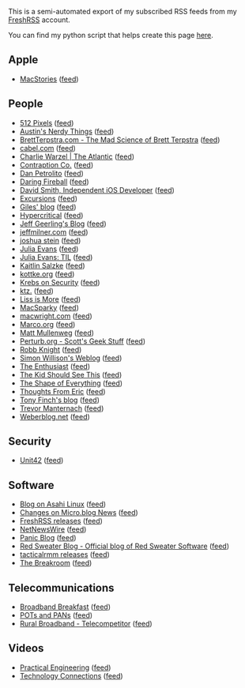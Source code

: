 <!--
.. title: Blogroll
.. slug: blogroll
.. date: 2023-11-19 08:42:50 UTC-07:00
.. tags: 
.. category: 
.. link: 
.. description: 
.. type: text
-->

This is a semi-automated export of my subscribed RSS feeds from my [FreshRSS](https://www.freshrss.org/) account.

You can find my python script that helps create this page [here](https://github.com/tmanternach/tmanternach.github.io/blob/src/blogroll-convert.py).

## Apple

- [MacStories](https://www.macstories.net/) ([feed](https://www.macstories.net/feed/))


## People

- [512 Pixels](http://512pixels.net/) ([feed](https://feedpress.me/512pixels))
- [Austin's Nerdy Things](https://austinsnerdythings.com/) ([feed](https://austinsnerdythings.com/feed/))
- [BrettTerpstra.com - The Mad Science of Brett Terpstra](https://brettterpstra.com/) ([feed](https://brett.trpstra.net/brettterpstra))
- [cabel.com](https://cabel.com/) ([feed](https://cabel.com/feed/))
- [Charlie Warzel | The Atlantic](https://www.theatlantic.com/author/charlie-warzel/) ([feed](https://www.theatlantic.com/feed/author/charlie-warzel/))
- [Contraption Co.](https://www.contraption.co/) ([feed](https://www.contraption.co/rss/))
- [Dan Petrolito](https://blog.danpetrolito.xyz/) ([feed](https://blog.danpetrolito.xyz/rss/))
- [Daring Fireball](https://daringfireball.net/) ([feed](https://daringfireball.net/feeds/main))
- [David Smith, Independent iOS Developer](http://david-smith.org/) ([feed](https://www.david-smith.org/atom.xml))
- [Excursions](https://www.amitgawande.com/) ([feed](https://www.amitgawande.com/feed.xml))
- [Giles' blog](https://www.gilesthomas.com/) ([feed](https://www.gilesthomas.com/feed/rss.xml))
- [Hypercritical](http://hypercritical.co/) ([feed](https://hypercritical.co/feeds/main))
- [Jeff Geerling's Blog](http://www.jeffgeerling.com/) ([feed](https://www.jeffgeerling.com/blog.xml))
- [jeffmilner.com](https://jeffmilner.com/) ([feed](https://jeffmilner.com/index.php/feed/))
- [joshua stein](https://jcs.org/) ([feed](https://jcs.org/rss))
- [Julia Evans](http://jvns.ca/) ([feed](https://jvns.ca/atom.xml))
- [Julia Evans: TIL](http://jvns.ca/til) ([feed](https://jvns.ca/til/atom.xml))
- [Kaitlin Salzke](https://kaitlinsalzke.com/) ([feed](https://kaitlinsalzke.com/feed/))
- [kottke.org](http://kottke.org/) ([feed](http://feeds.kottke.org/main))
- [Krebs on Security](https://krebsonsecurity.com/) ([feed](https://krebsonsecurity.com/feed/))
- [ktz.](https://blog.ktz.me/) ([feed](https://blog.ktz.me/rss/))
- [Liss is More](https://www.caseyliss.com/) ([feed](https://www.caseyliss.com/rss))
- [MacSparky](https://www.macsparky.com/blog/category/not-labs/) ([feed](https://www.macsparky.com/blog/category/not-labs/feed/))
- [macwright.com](https://macwright.com/) ([feed](https://macwright.com/rss.xml))
- [Marco.org](https://marco.org/) ([feed](https://marco.org/rss))
- [Matt Mullenweg](https://ma.tt/) ([feed](https://ma.tt/feed/))
- [Perturb.org - Scott's Geek Stuff](http://www.perturb.org/) ([feed](https://www.perturb.org/rss.php))
- [Robb Knight](https://rknight.me/) ([feed](https://rknight.me/subscribe/posts/atom.xml))
- [Simon Willison's Weblog](http://simonwillison.net/) ([feed](https://simonwillison.net/atom/everything/))
- [The Enthusiast](https://www.theenthusiast.net/) ([feed](https://www.theenthusiast.net/rss/))
- [The Kid Should See This](https://thekidshouldseethis.com/) ([feed](https://thekidshouldseethis.com/feed))
- [The Shape of Everything](https://shapeof.com/) ([feed](https://shapeof.com/rss.xml))
- [Thoughts From Eric](https://meyerweb.com/eric/thoughts) ([feed](https://meyerweb.com/eric/thoughts/feed/?scope=full))
- [Tony Finch's blog](https://dotat.at/@/blog.html) ([feed](https://dotat.at/@/blog.atom))
- [Trevor Manternach](https://www.trevormanternach.com/) ([feed](https://trevormanternach.com/feed.xml))
- [Weberblog.net](https://weberblog.net/) ([feed](https://weberblog.net/feed/))


## Security

- [Unit42](https://unit42.paloaltonetworks.com/) ([feed](https://feeds.feedburner.com/Unit42))


## Software

- [Blog on Asahi Linux](https://asahilinux.org/blog/) ([feed](https://asahilinux.org/blog/index.xml))
- [Changes on Micro.blog News](https://news.micro.blog/categories/changes/) ([feed](https://news.micro.blog/categories/changes/feed.xml))
- [FreshRSS releases](https://github.com/FreshRSS/FreshRSS/) ([feed](https://github.com/FreshRSS/FreshRSS/releases.atom))
- [NetNewsWire](https://nnw.ranchero.com/) ([feed](https://netnewswire.blog/feed.xml))
- [Panic Blog](https://panic.com/blog) ([feed](https://panic.com/blog/feed/))
- [Red Sweater Blog - Official blog of Red Sweater Software](https://redsweater.com/blog) ([feed](https://redsweater.com/blog/feed))
- [tacticalrmm releases](https://github.com/amidaware/tacticalrmm/releases) ([feed](https://github.com/amidaware/tacticalrmm/releases.atom))
- [The Breakroom](https://blog.iconfactory.com/) ([feed](https://blog.iconfactory.com/feed/))


## Telecommunications

- [Broadband Breakfast](https://broadbandbreakfast.com/) ([feed](https://broadbandbreakfast.com/rss/))
- [POTs and PANs](https://potsandpansbyccg.com/) ([feed](https://potsandpansbyccg.com/feed/))
- [Rural Broadband - Telecompetitor](https://www.telecompetitor.com/tag/rural-broadband/) ([feed](https://www.telecompetitor.com/tag/rural-broadband/feed/))


## Videos

- [Practical Engineering](https://www.youtube.com/channel/UCMOqf8ab-42UUQIdVoKwjlQ) ([feed](https://www.youtube.com/feeds/videos.xml?channel_id=UCMOqf8ab-42UUQIdVoKwjlQ))
- [Technology Connections](https://www.youtube.com/channel/UCy0tKL1T7wFoYcxCe0xjN6Q) ([feed](https://www.youtube.com/feeds/videos.xml?channel_id=UCy0tKL1T7wFoYcxCe0xjN6Q))